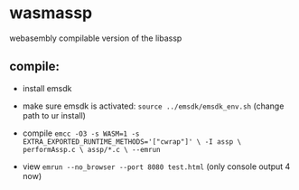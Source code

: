 # wasmassp

webasembly compilable version of the libassp

## compile:

- install emsdk
- make sure emsdk is activated: `source ../emsdk/emsdk_env.sh` (change path to ur install)
- compile `emcc -O3 -s WASM=1 -s EXTRA_EXPORTED_RUNTIME_METHODS='["cwrap"]' \
    -I assp \
    performAssp.c \
    assp/*.c \
    --emrun`

- view `emrun --no_browser --port 8080 test.html` (only console output 4 now)